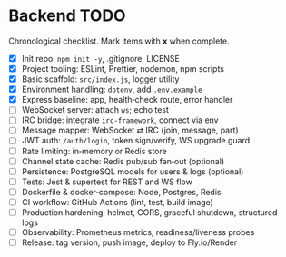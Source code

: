 # Backend TODO

Chronological checklist. Mark items with **x** when complete.

- [x] Init repo: `npm init -y`, .gitignore, LICENSE
- [x] Project tooling: ESLint, Prettier, nodemon, npm scripts
- [x] Basic scaffold: `src/index.js`, logger utility
- [x] Environment handling: `dotenv`, add `.env.example`
- [x] Express baseline: app, health‑check route, error handler
- [ ] WebSocket server: attach `ws`; echo test
- [ ] IRC bridge: integrate `irc-framework`, connect via env
- [ ] Message mapper: WebSocket ⇄ IRC (join, message, part)
- [ ] JWT auth: `/auth/login`, token sign/verify, WS upgrade guard
- [ ] Rate limiting: in‑memory or Redis store
- [ ] Channel state cache: Redis pub/sub fan‑out (optional)
- [ ] Persistence: PostgreSQL models for users & logs (optional)
- [ ] Tests: Jest & supertest for REST and WS flow
- [ ] Dockerfile & docker‑compose: Node, Postgres, Redis
- [ ] CI workflow: GitHub Actions (lint, test, build image)
- [ ] Production hardening: helmet, CORS, graceful shutdown, structured logs
- [ ] Observability: Prometheus metrics, readiness/liveness probes
- [ ] Release: tag version, push image, deploy to Fly.io/Render